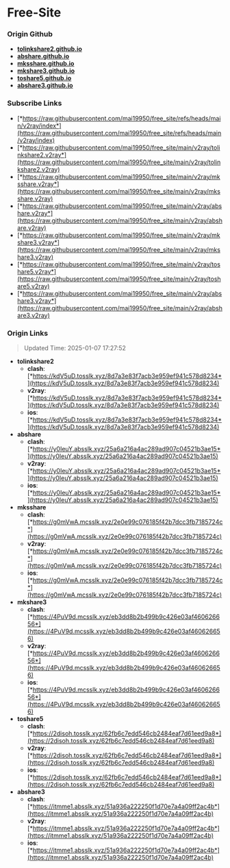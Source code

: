 # Free-Site

### Origin Github

- [**tolinkshare2.github.io**](https://github.com/tolinkshare2/tolinkshare2.github.io)
- [**abshare.github.io**](https://github.com/abshare/abshare.github.io)
- [**mksshare.github.io**](https://github.com/mksshare/mksshare.github.io)
- [**mkshare3.github.io**](https://github.com/mkshare3/mkshare3.github.io)
- [**toshare5.github.io**](https://github.com/toshare5/toshare5.github.io)
- [**abshare3.github.io**](https://github.com/abshare3/abshare3.github.io)

### Subscribe Links

- [*https://raw.githubusercontent.com/mai19950/free_site/refs/heads/main/v2ray/index*](https://raw.githubusercontent.com/mai19950/free_site/refs/heads/main/v2ray/index)
- [*https://raw.githubusercontent.com/mai19950/free_site/main/v2ray/tolinkshare2.v2ray*](https://raw.githubusercontent.com/mai19950/free_site/main/v2ray/tolinkshare2.v2ray)
- [*https://raw.githubusercontent.com/mai19950/free_site/main/v2ray/mksshare.v2ray*](https://raw.githubusercontent.com/mai19950/free_site/main/v2ray/mksshare.v2ray)
- [*https://raw.githubusercontent.com/mai19950/free_site/main/v2ray/abshare.v2ray*](https://raw.githubusercontent.com/mai19950/free_site/main/v2ray/abshare.v2ray)
- [*https://raw.githubusercontent.com/mai19950/free_site/main/v2ray/mkshare3.v2ray*](https://raw.githubusercontent.com/mai19950/free_site/main/v2ray/mkshare3.v2ray)
- [*https://raw.githubusercontent.com/mai19950/free_site/main/v2ray/toshare5.v2ray*](https://raw.githubusercontent.com/mai19950/free_site/main/v2ray/toshare5.v2ray)
- [*https://raw.githubusercontent.com/mai19950/free_site/main/v2ray/abshare3.v2ray*](https://raw.githubusercontent.com/mai19950/free_site/main/v2ray/abshare3.v2ray)

### Origin Links

> Updated Time: 2025-01-07 17:27:52

- **tolinkshare2**
  - **clash**: [*https://kdV5uD.tosslk.xyz/8d7a3e83f7acb3e959ef941c578d8234*](https://kdV5uD.tosslk.xyz/8d7a3e83f7acb3e959ef941c578d8234)
  - **v2ray**: [*https://kdV5uD.tosslk.xyz/8d7a3e83f7acb3e959ef941c578d8234*](https://kdV5uD.tosslk.xyz/8d7a3e83f7acb3e959ef941c578d8234)
  - **ios**: [*https://kdV5uD.tosslk.xyz/8d7a3e83f7acb3e959ef941c578d8234*](https://kdV5uD.tosslk.xyz/8d7a3e83f7acb3e959ef941c578d8234)
- **abshare**
  - **clash**: [*https://y0IeuY.absslk.xyz/25a6a216a4ac289ad907c04521b3ae15*](https://y0IeuY.absslk.xyz/25a6a216a4ac289ad907c04521b3ae15)
  - **v2ray**: [*https://y0IeuY.absslk.xyz/25a6a216a4ac289ad907c04521b3ae15*](https://y0IeuY.absslk.xyz/25a6a216a4ac289ad907c04521b3ae15)
  - **ios**: [*https://y0IeuY.absslk.xyz/25a6a216a4ac289ad907c04521b3ae15*](https://y0IeuY.absslk.xyz/25a6a216a4ac289ad907c04521b3ae15)
- **mksshare**
  - **clash**: [*https://g0mVwA.mcsslk.xyz/2e0e99c076185f42b7dcc3fb7185724c*](https://g0mVwA.mcsslk.xyz/2e0e99c076185f42b7dcc3fb7185724c)
  - **v2ray**: [*https://g0mVwA.mcsslk.xyz/2e0e99c076185f42b7dcc3fb7185724c*](https://g0mVwA.mcsslk.xyz/2e0e99c076185f42b7dcc3fb7185724c)
  - **ios**: [*https://g0mVwA.mcsslk.xyz/2e0e99c076185f42b7dcc3fb7185724c*](https://g0mVwA.mcsslk.xyz/2e0e99c076185f42b7dcc3fb7185724c)
- **mkshare3**
  - **clash**: [*https://4PuV9d.mcsslk.xyz/eb3dd8b2b499b9c426e03af460626656*](https://4PuV9d.mcsslk.xyz/eb3dd8b2b499b9c426e03af460626656)
  - **v2ray**: [*https://4PuV9d.mcsslk.xyz/eb3dd8b2b499b9c426e03af460626656*](https://4PuV9d.mcsslk.xyz/eb3dd8b2b499b9c426e03af460626656)
  - **ios**: [*https://4PuV9d.mcsslk.xyz/eb3dd8b2b499b9c426e03af460626656*](https://4PuV9d.mcsslk.xyz/eb3dd8b2b499b9c426e03af460626656)
- **toshare5**
  - **clash**: [*https://2disoh.tosslk.xyz/62fb6c7edd546cb2484eaf7d61eed9a8*](https://2disoh.tosslk.xyz/62fb6c7edd546cb2484eaf7d61eed9a8)
  - **v2ray**: [*https://2disoh.tosslk.xyz/62fb6c7edd546cb2484eaf7d61eed9a8*](https://2disoh.tosslk.xyz/62fb6c7edd546cb2484eaf7d61eed9a8)
  - **ios**: [*https://2disoh.tosslk.xyz/62fb6c7edd546cb2484eaf7d61eed9a8*](https://2disoh.tosslk.xyz/62fb6c7edd546cb2484eaf7d61eed9a8)
- **abshare3**
  - **clash**: [*https://itmme1.absslk.xyz/51a936a222250f1d70e7a4a09ff2ac4b*](https://itmme1.absslk.xyz/51a936a222250f1d70e7a4a09ff2ac4b)
  - **v2ray**: [*https://itmme1.absslk.xyz/51a936a222250f1d70e7a4a09ff2ac4b*](https://itmme1.absslk.xyz/51a936a222250f1d70e7a4a09ff2ac4b)
  - **ios**: [*https://itmme1.absslk.xyz/51a936a222250f1d70e7a4a09ff2ac4b*](https://itmme1.absslk.xyz/51a936a222250f1d70e7a4a09ff2ac4b)
